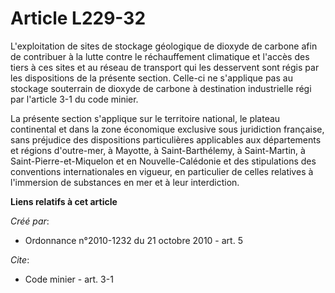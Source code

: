 # Article L229-32

L'exploitation de sites de stockage géologique de dioxyde de carbone afin de contribuer à la lutte contre le réchauffement
climatique et l'accès des tiers à ces sites et au réseau de transport qui les desservent sont régis par les dispositions de
la présente section. Celle-ci ne s'applique pas au stockage souterrain de dioxyde de carbone à destination industrielle régi
par l'article 3-1 du code minier.

La présente section s'applique sur le territoire national, le plateau continental et dans la zone économique exclusive sous
juridiction française, sans préjudice des dispositions particulières applicables aux départements et régions d'outre-mer, à
Mayotte, à Saint-Barthélemy, à Saint-Martin, à Saint-Pierre-et-Miquelon et en Nouvelle-Calédonie et des stipulations des
conventions internationales en vigueur, en particulier de celles relatives à l'immersion de substances en mer et à leur
interdiction.

**Liens relatifs à cet article**

_Créé par_:

  - Ordonnance n°2010-1232 du 21 octobre 2010 - art. 5

_Cite_:

  - Code minier - art. 3-1
